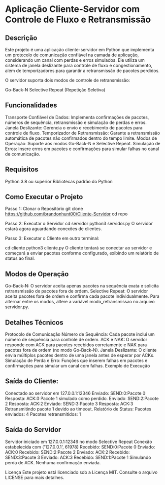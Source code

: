 # Aplicação Cliente-Servidor com Controle de Fluxo e Retransmissão
## Descrição
Este projeto é uma aplicação cliente-servidor em Python que implementa um protocolo de comunicação confiável na camada de aplicação, considerando um canal com perdas e erros simulados. Ele utiliza um sistema de janela deslizante para controle de fluxo e congestionamento, além de temporizadores para garantir a retransmissão de pacotes perdidos.

O servidor suporta dois modos de controle de retransmissão:

Go-Back-N
Selective Repeat (Repetição Seletiva)

## Funcionalidades
Transporte Confiável de Dados: Implementa confirmações de pacotes, números de sequência, retransmissão e simulação de perdas e erros.
Janela Deslizante: Gerencia o envio e recebimento de pacotes para controle de fluxo.
Temporizador de Retransmissão: Garante a retransmissão automática de pacotes não confirmados dentro do tempo limite.
Modos de Operação: Suporte aos modos Go-Back-N e Selective Repeat.
Simulação de Erros: Insere erros em pacotes e confirmações para simular falhas no canal de comunicação.

## Requisitos
Python 3.8 ou superior
Bibliotecas padrão do Python

## Como Executar o Projeto
Passo 1: Clonar o Repositório
git clone https://github.com/brandonhunt00/Cliente-Servidor
cd repo

Passo 2: Executar o Servidor
cd servidor
python3 servidor.py
O servidor estará agora aguardando conexões de clientes.

Passo 3: Executar o Cliente em outro terminal:

cd cliente
python3 cliente.py
O cliente tentará se conectar ao servidor e começará a enviar pacotes conforme configurado, exibindo um relatório de status ao final.

## Modos de Operação
Go-Back-N: O servidor aceita apenas pacotes na sequência exata e solicita retransmissão de pacotes fora de ordem.
Selective Repeat: O servidor aceita pacotes fora de ordem e confirma cada pacote individualmente.
Para alternar entre os modos, altere a variável modo_retransmissao no arquivo servidor.py.

## Detalhes Técnicos
Protocolo de Comunicação
Número de Sequência: Cada pacote inclui um número de sequência para controle de ordem.
ACK e NAK: O servidor responde com ACK para pacotes recebidos corretamente e NAK para pacotes fora de ordem (no modo Go-Back-N).
Janela Deslizante: O cliente envia múltiplos pacotes dentro de uma janela antes de esperar por ACKs.
Simulação de Perda e Erro: Funções que inserem falhas em pacotes e confirmações para simular um canal com falhas.
Exemplo de Execução

## Saída do Cliente:
Conectado ao servidor em 127.0.0.1:12346
Enviado: SEND:0:Pacote 0
Resposta: ACK:0
Pacote 1 simulado como perdido.
Enviado: SEND:2:Pacote 2
Resposta: ACK:2
Enviado: SEND:3:Pacote 3
Resposta: ACK:3
Retransmitindo pacote 1 devido ao timeout.
Relatório de Status:
Pacotes enviados: 4
Pacotes retransmitidos: 1

## Saída do Servidor
Servidor iniciado em 127.0.0.1:12346 no modo Selective Repeat
Conexão estabelecida com ('127.0.0.1', 61978)
Recebido: SEND:0:Pacote 0
Enviado: ACK:0
Recebido: SEND:2:Pacote 2
Enviado: ACK:2
Recebido: SEND:3:Pacote 3
Enviado: ACK:3
Recebido: SEND:1:Pacote 1
Simulando perda de ACK. Nenhuma confirmação enviada.

Licença
Este projeto está licenciado sob a Licença MIT. Consulte o arquivo LICENSE para mais detalhes.
